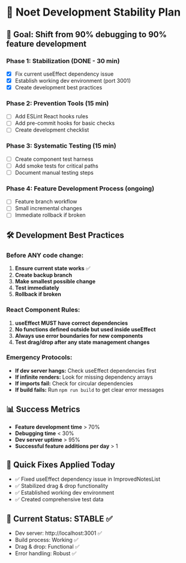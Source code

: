 # 🚀 Noet Development Stability Plan

## 🎯 Goal: Shift from 90% debugging to 90% feature development

### Phase 1: Stabilization (DONE - 30 min)

- [x] Fix current useEffect dependency issue
- [x] Establish working dev environment (port 3001)
- [x] Create development best practices

### Phase 2: Prevention Tools (15 min)

- [ ] Add ESLint React hooks rules
- [ ] Add pre-commit hooks for basic checks
- [ ] Create development checklist

### Phase 3: Systematic Testing (15 min)

- [ ] Create component test harness
- [ ] Add smoke tests for critical paths
- [ ] Document manual testing steps

### Phase 4: Feature Development Process (ongoing)

- [ ] Feature branch workflow
- [ ] Small incremental changes
- [ ] Immediate rollback if broken

## 🛠️ Development Best Practices

### Before ANY code change:

1. **Ensure current state works** ✅
2. **Create backup branch**
3. **Make smallest possible change**
4. **Test immediately**
5. **Rollback if broken**

### React Component Rules:

1. **useEffect MUST have correct dependencies**
2. **No functions defined outside but used inside useEffect**
3. **Always use error boundaries for new components**
4. **Test drag/drop after any state management changes**

### Emergency Protocols:

- **If dev server hangs:** Check useEffect dependencies first
- **If infinite renders:** Look for missing dependency arrays
- **If imports fail:** Check for circular dependencies
- **If build fails:** Run `npm run build` to get clear error messages

## 📊 Success Metrics

- **Feature development time** > 70%
- **Debugging time** < 30%
- **Dev server uptime** > 95%
- **Successful feature additions per day** > 1

## 🔧 Quick Fixes Applied Today

- ✅ Fixed useEffect dependency issue in ImprovedNotesList
- ✅ Stabilized drag & drop functionality
- ✅ Established working dev environment
- ✅ Created comprehensive test data

## 🚦 Current Status: STABLE ✅

- Dev server: http://localhost:3001 ✅
- Build process: Working ✅
- Drag & drop: Functional ✅
- Error handling: Robust ✅
